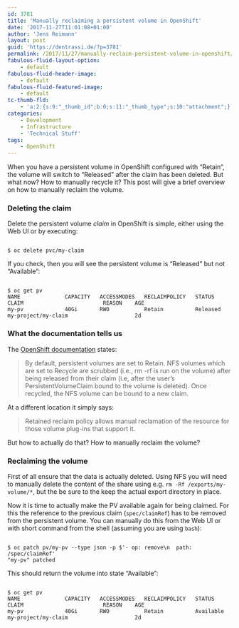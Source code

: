 ```yaml
---
id: 3781
title: 'Manually reclaiming a persistent volume in OpenShift'
date: '2017-11-27T11:01:08+01:00'
author: 'Jens Reimann'
layout: post
guid: 'https://dentrassi.de/?p=3781'
permalink: /2017/11/27/manually-reclaim-persistent-volume-in-openshift/
fabulous-fluid-layout-option:
    - default
fabulous-fluid-header-image:
    - default
fabulous-fluid-featured-image:
    - default
tc-thumb-fld:
    - 'a:2:{s:9:"_thumb_id";b:0;s:11:"_thumb_type";s:10:"attachment";}'
categories:
    - Development
    - Infrastructure
    - 'Technical Stuff'
tags:
    - OpenShift
---
```


When you have a persistent volume in OpenShift configured with “Retain”, the volume will switch to “Released” after the claim has been deleted. But what now? How to manually recycle it? This post will give a brief overview on how to manually reclaim the volume.

### Deleting the claim

Delete the persistent volume *claim* in OpenShift is simple, either using the Web UI or by executing:

```

$ oc delete pvc/my-claim
```

If you check, then you will see the persistent volume is “Released” but not “Available”:

```

$ oc get pv
NAME              CAPACITY   ACCESSMODES   RECLAIMPOLICY   STATUS     CLAIM                         REASON    AGE
my-pv             40Gi       RWO           Retain          Released   my-project/my-claim                     2d
```

### What the documentation tells us

The [OpenShift documentation](https://docs.openshift.org/latest) states:

> By default, persistent volumes are set to Retain. NFS volumes which are set to Recycle are scrubbed (i.e., rm -rf is run on the volume) after being released from their claim (i.e, after the user’s PersistentVolumeClaim bound to the volume is deleted). Once recycled, the NFS volume can be bound to a new claim.

At a different location it simply says:

> Retained reclaim policy allows manual reclamation of the resource for those volume plug-ins that support it.

But how to actually do that? How to manually reclaim the volume?

### Reclaiming the volume

First of all ensure that the data is actually deleted. Using NFS you will need to manually delete the content of the share using e.g. `rm -Rf /exports/my-volume/*`, but the be sure to the keep the actual export directory in place.

Now it is time to actually make the PV available again for being claimed. For this the reference to the previous claim (`spec/claimRef`) has to be removed from the persistent volume. You can manually do this from the Web UI or with short command from the shell (assuming you are using `bash`):

```

$ oc patch pv/my-pv --type json -p $'- op: remove\n  path: /spec/claimRef'
"my-pv" patched
```

This should return the volume into state “Available”:

```

$ oc get pv
NAME              CAPACITY   ACCESSMODES   RECLAIMPOLICY   STATUS     CLAIM                         REASON    AGE
my-pv             40Gi       RWO           Retain          Available  my-project/my-claim                     2d
```